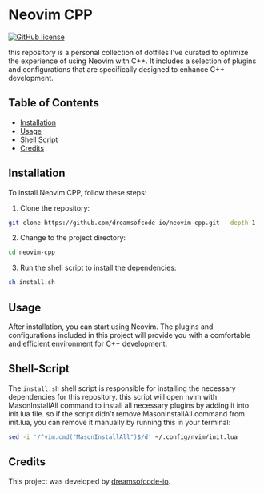 # Neovim CPP

[![GitHub license](https://img.shields.io/github/license/dreamsofcode-io/neovim-cpp)](https://github.com/dreamsofcode-io/neovim-cpp/blob/main/LICENSE)

this repository is a personal collection of dotfiles I've curated to optimize the experience of using Neovim with C++. It includes a selection of plugins and configurations that are specifically designed to enhance C++ development.

## Table of Contents

- [Installation](#installation)
- [Usage](#usage)
- [Shell Script](#Shell-Script)
- [Credits](#credits)

## Installation

To install Neovim CPP, follow these steps:

1. Clone the repository:
```bash
git clone https://github.com/dreamsofcode-io/neovim-cpp.git --depth 1
```
2. Change to the project directory:
  ```bash
cd neovim-cpp
```
3. Run the shell script to install the dependencies:
```bash
sh install.sh
```

## Usage

After installation, you can start using Neovim. The plugins and configurations included in this project will provide you with a comfortable and efficient environment for C++ development.

## Shell-Script

The `install.sh` shell script is responsible for installing the necessary dependencies for this repository. this script will open nvim with MasonInstallAll command to install all necessary plugins by adding it into init.lua file. so if the script didn't remove MasonInstallAll command from init.lua, you can remove it manually by running this in your terminal:
```bash
sed -i '/^vim.cmd("MasonInstallAll")$/d' ~/.config/nvim/init.lua
```

## Credits

This project was developed by [dreamsofcode-io](https://github.com/dreamsofcode-io).

